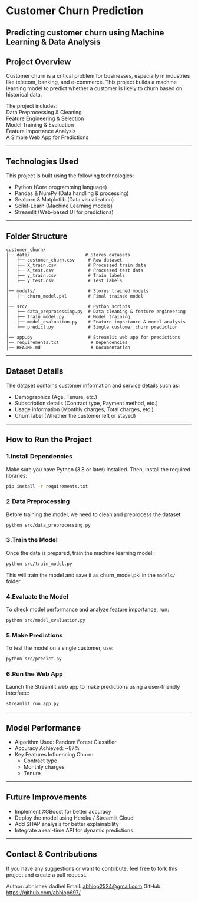 # Customer Churn Prediction  
Predicting customer churn using Machine Learning & Data Analysis  
---

## Project Overview  
Customer churn is a critical problem for businesses, especially in industries like telecom, banking, and e-commerce. This project builds a machine learning model to predict whether a customer is likely to churn based on historical data.  

The project includes:  
Data Preprocessing & Cleaning  
Feature Engineering & Selection  
Model Training & Evaluation  
Feature Importance Analysis  
A Simple Web App for Predictions  

---

## Technologies Used
This project is built using the following technologies:  

- Python (Core programming language)  
- Pandas & NumPy (Data handling & processing)  
- Seaborn & Matplotlib (Data visualization)  
- Scikit-Learn (Machine Learning models)  
- Streamlit (Web-based UI for predictions)  

---

## Folder Structure
```
customer_churn/
│── data/                     # Stores datasets
│   ├── customer_churn.csv     # Raw dataset
│   ├── X_train.csv            # Processed train data
│   ├── X_test.csv             # Processed test data
│   ├── y_train.csv            # Train labels
│   ├── y_test.csv             # Test labels
│
│── models/                    # Stores trained models
│   ├── churn_model.pkl        # Final trained model
│
│── src/                       # Python scripts
│   ├── data_preprocessing.py  # Data cleaning & feature engineering
│   ├── train_model.py         # Model training
│   ├── model_evaluation.py    # Feature importance & model analysis
│   ├── predict.py             # Single customer churn prediction
│
│── app.py                     # Streamlit web app for predictions
│── requirements.txt            # Dependencies
│── README.md                   # Documentation
```

---

## Dataset Details
The dataset contains customer information and service details such as:  
- Demographics (Age, Tenure, etc.)  
- Subscription details (Contract type, Payment method, etc.)  
- Usage information (Monthly charges, Total charges, etc.)  
- Churn label (Whether the customer left or stayed)  

---

## How to Run the Project
### 1️.Install Dependencies
Make sure you have Python (3.8 or later) installed. Then, install the required libraries:  
```bash
pip install -r requirements.txt
```

### 2️.Data Preprocessing
Before training the model, we need to clean and preprocess the dataset:  
```bash
python src/data_preprocessing.py
```

### 3️.Train the Model
Once the data is prepared, train the machine learning model:  
```bash
python src/train_model.py
```
This will train the model and save it as churn_model.pkl in the `models/` folder.

### 4.Evaluate the Model
To check model performance and analyze feature importance, run:  
```bash
python src/model_evaluation.py
```

### 5.Make Predictions
To test the model on a single customer, use:  
```bash
python src/predict.py
```

### 6️.Run the Web App
Launch the Streamlit web app to make predictions using a user-friendly interface:  
```bash
streamlit run app.py
```

---

## Model Performance
- Algorithm Used: Random Forest Classifier  
- Accuracy Achieved: ~87%  
- Key Features Influencing Churn:  
  - Contract type  
  - Monthly charges  
  - Tenure  

---

## Future Improvements
- Implement XGBoost for better accuracy  
- Deploy the model using Heroku / Streamlit Cloud  
- Add SHAP analysis for better explainability  
- Integrate a real-time API for dynamic predictions  

---

## Contact & Contributions
If you have any suggestions or want to contribute, feel free to fork this project and create a pull request.  

Author: abhishek dadhel 
Email: abhiop2524@gmail.com
GitHub: https://github.com/abhiop697/ 
